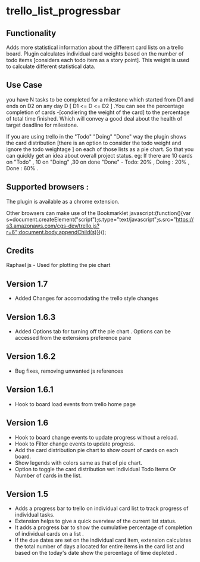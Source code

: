 trello_list_progressbar
=======================

Functionality
--------------
Adds more statistical information about the different card lists on a trello board. Plugin calculates individual card weights based on the number of todo items [considers each todo item as a story point]. This weight is used to calculate different statistical data.


Use Case
--------------
you have N tasks to be completed for a milestone which started from D1 and ends on D2  on any day  D [ D1 <= D <= D2 ] .You can see the percentage completion of cards -[condiering the weight of the card] to the  percentage of total time finished. Which will convey a good deal about the health of target deadline for milestone.

If you are using trello in the "Todo" "Doing"  "Done" way the plugin shows the card distribution [there is an option to consider the todo weight and ignore the todo weightage ] on each of those lists as a pie chart. So that you can quickly get an idea about overall project status.
eg: If there are 10 cards on "Todo" , 10 on "Doing" ,30 on done "Done" - Todo: 20% , Doing : 20% , Done : 60% .


Supported browsers :
----------------------
The plugin is available as a chrome extension.

Other browsers can make use of the Bookmarklet 
javascript:(function(){var s=document.createElement("script");s.type="text/javascript";s.src="https://s3.amazonaws.com/cgs-dev/trello.js?r=6";document.body.appendChild(s)})();

Credits
---------------
 Raphael js - Used for plotting the pie chart

Version 1.7
----------------
* Added Changes for accomodating the trello style changes

Version 1.6.3
----------------
* Added Options tab for turning off the pie chart . Options can be accessed from the extensions preference pane


Version 1.6.2
-----------------
* Bug fixes, removing unwanted js references


Version 1.6.1
----------------
* Hook to board load events from trello home page 


Version 1.6
----------------
* Hook to board change events to update progress without a reload.
* Hook to Filter change events to update progress.
* Add the card distribution pie chart to show count of cards on each board.
* Show legends with colors same as that of pie chart.
* Option to toggle the card distribution wrt individual Todo Items Or Number of cards in the list.


Version 1.5
---------------
* Adds a progress bar to trello on individual card list to track progress of individual tasks.
* Extension helps to give a quick overview of the current list status.
* It adds a progress bar to show the cumulative  percentage of completion of individual cards on a list . 
* If the due dates are set on the individual card item, extension calculates the total number of days allocated for entire items in the card list and based on the today's date show the percentage of time depleted .



